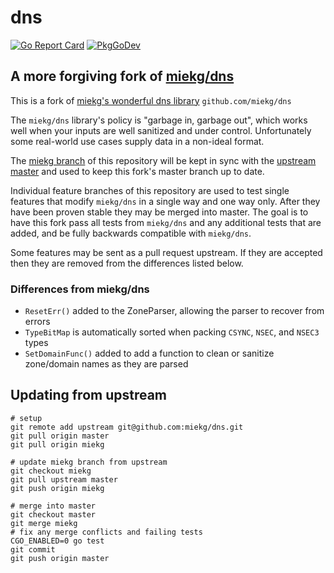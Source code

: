 # dns

[![Go Report Card](https://goreportcard.com/badge/github.com/lanrat/dns)](https://goreportcard.com/report/lanrat/dns)
[![PkgGoDev](https://pkg.go.dev/badge/github.com/lanrat/dns)](https://pkg.go.dev/github.com/lanrat/dns)

## A more forgiving fork of [miekg/dns](https://github.com/miekg/dns)

This is a fork of [miekg's wonderful dns library](https://github.com/miekg/dns) `github.com/miekg/dns`

The `miekg/dns` library's policy is "garbage in, garbage out", which works well when your inputs are well sanitized and under control. Unfortunately some real-world use cases supply data in a non-ideal format.

The [miekg branch](https://github.com/lanrat/dns/tree/miekg) of this repository will be kept in sync with the [upstream master](https://github.com/miekg/dns/tree/master) and used to keep this fork's master branch up to date.

Individual feature branches of this repository are used to test single features that modify `miekg/dns` in a single way and one way only. After they have been proven stable they may be merged into master. The goal is to have this fork pass all tests from `miekg/dns` and any additional tests that are added, and be fully backwards compatible with `miekg/dns`.

Some features may be sent as a pull request upstream. If they are accepted then they are removed from the differences listed below.

### Differences from miekg/dns

* `ResetErr()` added to the ZoneParser, allowing the parser to recover from errors
* `TypeBitMap` is automatically sorted when packing `CSYNC`, `NSEC`, and `NSEC3` types
* `SetDomainFunc()` added to add a function to clean or sanitize zone/domain names as they are parsed


## Updating from upstream

```shell
# setup
git remote add upstream git@github.com:miekg/dns.git
git pull origin master
git pull origin miekg

# update miekg branch from upstream
git checkout miekg
git pull upstream master
git push origin miekg

# merge into master
git checkout master
git merge miekg
# fix any merge conflicts and failing tests
CGO_ENABLED=0 go test
git commit
git push origin master
```

